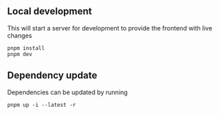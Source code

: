 ## Local development

This will start a server for development to provide the frontend with live changes

```shell
pnpm install
pnpm dev
```

## Dependency update

Dependencies can be updated by running

```shell
pnpm up -i --latest -r
```
